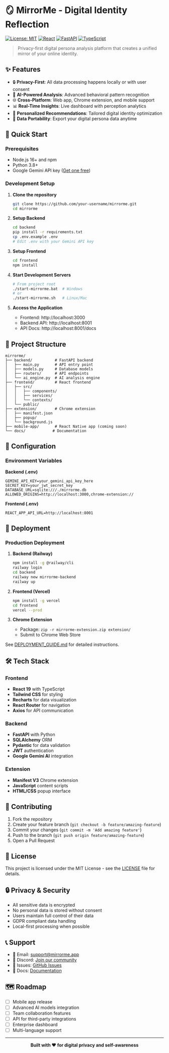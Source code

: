 # 🪞 MirrorMe - Digital Identity Reflection

[![License: MIT](https://img.shields.io/badge/License-MIT-yellow.svg)](https://opensource.org/licenses/MIT)
[![React](https://img.shields.io/badge/React-19.1.0-blue.svg)](https://reactjs.org/)
[![FastAPI](https://img.shields.io/badge/FastAPI-0.104.1-green.svg)](https://fastapi.tiangolo.com/)
[![TypeScript](https://img.shields.io/badge/TypeScript-4.9.5-blue.svg)](https://www.typescriptlang.org/)

> Privacy-first digital persona analysis platform that creates a unified mirror of your online identity.

## ✨ Features

- 🔒 **Privacy-First**: All data processing happens locally or with user consent
- 🧠 **AI-Powered Analysis**: Advanced behavioral pattern recognition
- 🌐 **Cross-Platform**: Web app, Chrome extension, and mobile support
- 📊 **Real-Time Insights**: Live dashboard with perception analytics
- 🎯 **Personalized Recommendations**: Tailored digital identity optimization
- 🔄 **Data Portability**: Export your digital persona data anytime

## 🚀 Quick Start

### Prerequisites

- Node.js 16+ and npm
- Python 3.8+
- Google Gemini API key ([Get one free](https://makersuite.google.com/app/apikey))

### Development Setup

1. **Clone the repository**

   ```bash
   git clone https://github.com/your-username/mirrorme.git
   cd mirrorme
   ```

2. **Setup Backend**

   ```bash
   cd backend
   pip install -r requirements.txt
   cp .env.example .env
   # Edit .env with your Gemini API key
   ```

3. **Setup Frontend**

   ```bash
   cd frontend
   npm install
   ```

4. **Start Development Servers**

   ```bash
   # From project root
   ./start-mirrorme.bat  # Windows
   # or
   ./start-mirrorme.sh   # Linux/Mac
   ```

5. **Access the Application**
   - Frontend: http://localhost:3000
   - Backend API: http://localhost:8001
   - API Docs: http://localhost:8001/docs

## 📁 Project Structure

```
mirrorme/
├── backend/          # FastAPI backend
│   ├── main.py       # API entry point
│   ├── models.py     # Database models
│   ├── routers/      # API endpoints
│   └── ai_engine.py  # AI analysis engine
├── frontend/         # React frontend
│   ├── src/
│   │   ├── components/
│   │   ├── services/
│   │   └── contexts/
│   └── public/
├── extension/        # Chrome extension
│   ├── manifest.json
│   ├── popup/
│   └── background.js
├── mobile-app/       # React Native app (coming soon)
└── docs/            # Documentation
```

## 🔧 Configuration

### Environment Variables

**Backend (.env)**

```env
GEMINI_API_KEY=your_gemini_api_key_here
SECRET_KEY=your_jwt_secret_key
DATABASE_URL=sqlite:///./mirrorme.db
ALLOWED_ORIGINS=http://localhost:3000,chrome-extension://
```

**Frontend (.env)**

```env
REACT_APP_API_URL=http://localhost:8001
```

## 🚀 Deployment

### Production Deployment

1. **Backend (Railway)**

   ```bash
   npm install -g @railway/cli
   railway login
   cd backend
   railway new mirrorme-backend
   railway up
   ```

2. **Frontend (Vercel)**

   ```bash
   npm install -g vercel
   cd frontend
   vercel --prod
   ```

3. **Chrome Extension**
   - Package: `zip -r mirrorme-extension.zip extension/`
   - Submit to Chrome Web Store

See [DEPLOYMENT_GUIDE.md](DEPLOYMENT_GUIDE.md) for detailed instructions.

## 🛠️ Tech Stack

### Frontend

- **React 19** with TypeScript
- **Tailwind CSS** for styling
- **Recharts** for data visualization
- **React Router** for navigation
- **Axios** for API communication

### Backend

- **FastAPI** with Python
- **SQLAlchemy** ORM
- **Pydantic** for data validation
- **JWT** authentication
- **Google Gemini AI** integration

### Extension

- **Manifest V3** Chrome extension
- **JavaScript** content scripts
- **HTML/CSS** popup interface

## 🤝 Contributing

1. Fork the repository
2. Create your feature branch (`git checkout -b feature/amazing-feature`)
3. Commit your changes (`git commit -m 'Add amazing feature'`)
4. Push to the branch (`git push origin feature/amazing-feature`)
5. Open a Pull Request

## 📄 License

This project is licensed under the MIT License - see the [LICENSE](LICENSE) file for details.

## 🔒 Privacy & Security

- All sensitive data is encrypted
- No personal data is stored without consent
- Users maintain full control of their data
- GDPR compliant data handling
- Local-first processing when possible

## 📞 Support

- 📧 Email: support@mirrorme.app
- 💬 Discord: [Join our community](https://discord.gg/mirrorme)
- 🐛 Issues: [GitHub Issues](https://github.com/your-username/mirrorme/issues)
- 📖 Docs: [Documentation](https://docs.mirrorme.app)

## 🗺️ Roadmap

- [ ] Mobile app release
- [ ] Advanced AI models integration
- [ ] Team collaboration features
- [ ] API for third-party integrations
- [ ] Enterprise dashboard
- [ ] Multi-language support

---

<div align="center">
  <b>Built with ❤️ for digital privacy and self-awareness</b>
</div>
